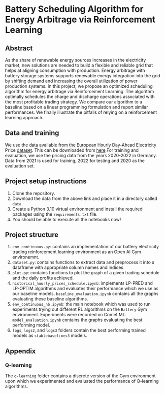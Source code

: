 # Battery Scheduling Algorithm for Energy Arbitrage via Reinforcement Learning

## Abstract

As the share of renewable energy sources increases in the electricity market, new solutions are needed to build a flexible and reliable grid that helps at aligning consumption with production. Energy arbitrage with battery storage systems supports renewable energy integration into the grid by shifting demand and increasing the overall utilization of power production systems. In this project, we propose an optimized scheduling algorithm for energy arbitrage via Reinforcement Learning. The algorithm optimally schedules the charge and discharge operations associated with the most profitable trading strategy. We compare our algorithm to a baseline based on a linear programming formulation and report similar performances. We finally illustrate the pitfalls of relying on a reinforcement learning approach.

## Data and training

We use the data available from the European Hourly Day-Ahead Electricity Price [dataset](https://ember-climate.org/data-catalogue/european-wholesale-electricity-price-data/). This can be downloaded from [here](https://drive.google.com/file/d/1JPYYUoqVU-0NLB9bY6ElcZBqi67KKQ-I/view?usp=share_link).For training and evaluation, we use the pricing data from the years 2020-2022 in Germany. Data from 2021 is used for training, 2022 for testing and 2020 as the evaluation set.

## Project setup instructions

1. Clone the repository.
2. Download the data from the above link and place it in a directory called `data`.
3. Create a Python 3.10 virtual environment and install the required packages using the `requirements.txt` file.
4. You should be able to execute all the notebooks now!

## Project structure

1. `env_continuous.py`: contains an implementation of our battery electricity trading reinforcement learning environment as an Open AI Gym environemnt.
2. `dataset.py`: contains functions to extract data and preprocess it into a dataframe with appropriate column names and indices.
3. `plot.py`: contains functions to plot the graph of a given trading schedule and the daily profits achieved.
4. `historical_hourly_prices_schedule.ipynb`: implements LP-PRED and LP-OPTIM algorithms and evaluates their performance which we use as our baseline models. `baseline_evaluation.ipynb` contains all the graphs evaluating these baseline algorithms.
5. `env_continuous_nb.ipynb`: the main notebook which was used to run experiments trying out different RL algorithms on the `Battery` Gym environment. Experiments were recorded on Comet ML. `model_evaluation.ipynb` contains the graphs evaluating the best performing model.
6. `logs`, `logs2`, and `logs3` folders contain the best performing trained models as `stablebaselines3` models.

## Appendix

### Q-learning

The `q-learning` folder contains a discrete version of the Gym environment upon which we experimented and evaluated the performance of Q-learning algorithms.
